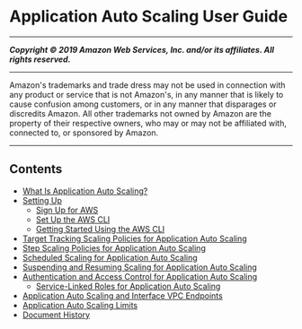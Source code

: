 # Application Auto Scaling User Guide

-----
*****Copyright &copy; 2019 Amazon Web Services, Inc. and/or its affiliates. All rights reserved.*****

-----
Amazon's trademarks and trade dress may not be used in 
     connection with any product or service that is not Amazon's, 
     in any manner that is likely to cause confusion among customers, 
     or in any manner that disparages or discredits Amazon. All other 
     trademarks not owned by Amazon are the property of their respective
     owners, who may or may not be affiliated with, connected to, or 
     sponsored by Amazon.

-----
## Contents
+ [What Is Application Auto Scaling?](what-is-application-auto-scaling.md)
+ [Setting Up](setting-up.md)
   + [Sign Up for AWS](sign-up-for-aws.md)
   + [Set Up the AWS CLI](setup-awscli.md)
   + [Getting Started Using the AWS CLI](get-started-exercise.md)
+ [Target Tracking Scaling Policies for Application Auto Scaling](application-auto-scaling-target-tracking.md)
+ [Step Scaling Policies for Application Auto Scaling](application-auto-scaling-step-scaling-policies.md)
+ [Scheduled Scaling for Application Auto Scaling](application-auto-scaling-scheduled-scaling.md)
+ [Suspending and Resuming Scaling for Application Auto Scaling](application-auto-scaling-suspend-resume-scaling.md)
+ [Authentication and Access Control for Application Auto Scaling](auth-and-access-control.md)
   + [Service-Linked Roles for Application Auto Scaling](application-auto-scaling-service-linked-roles.md)
+ [Application Auto Scaling and Interface VPC Endpoints](application-auto-scaling-vpc-endpoints.md)
+ [Application Auto Scaling Limits](application-auto-scaling-limits.md)
+ [Document History](doc-history.md)